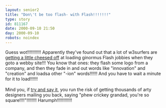 ```yaml
---
layout: senior2
title: "Don\'t be too flash- with Flash!!!!!!!"
type: story
id: 811167
date: 2000-09-10 21:50
day: 2000-09-10
robots: noindex
---
```

Guess wot!!!!!!!!!!! Apparently they've found out that a lot of w3surfers are <a href="http://www.digitalmass.com/columns/internet/0906.html">getting a little cheesed off</a> at loading ginormus Flash jobbies when they goto a webby site!!! You know that ones: they flash some logo from a company, and then they fade in and out words like "innovation" and  "creation" and loadsa other "-ion" words!!!!!! And you have to wait a minute for it to load!!!!!!<br/> <br/>Mind you, if <a href="http://www.dack.com/web/flash_evil.html">try and say it</a>, you run the risk of getting thousands of arty designers mailing you back, saying "phew crickey grandad, you're so square!!!!"!!!!!!!! Harumph!!!!!!!!!!!!
